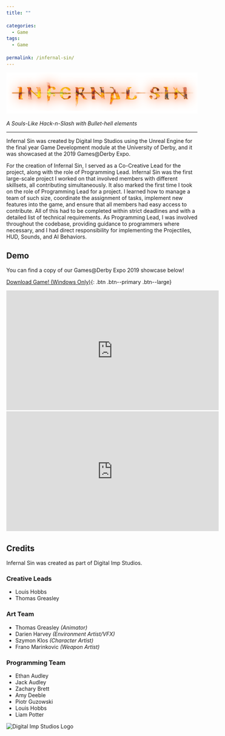 ```yaml
---
title: ""

categories:
  - Game
tags:
  - Game

permalink: /infernal-sin/
---
```


![Infernal Sin Logo](/assets/images/infernalsinlogo.png)

*A Souls-Like Hack-n-Slash with Bullet-hell elements*

---

Infernal Sin was created by Digital Imp Studios using the Unreal Engine for the final year Game Development module at the University of Derby, and it was showcased at the 2019 Games@Derby Expo.

For the creation of Infernal Sin, I served as a Co-Creative Lead for the project, along with the role of Programming Lead. Infernal Sin was the first large-scale project I worked on that involved members with different skillsets, all contributing simultaneously. It also marked the first time I took on the role of Programming Lead for a project. I learned how to manage a team of such size, coordinate the assignment of tasks, implement new features into the game, and ensure that all members had easy access to contribute. All of this had to be completed within strict deadlines and with a detailed list of technical requirements. As Programming Lead, I was involved throughout the codebase, providing guidance to programmers where necessary, and I had direct responsibility for implementing the Projectiles, HUD, Sounds, and AI Behaviors.

## Demo

You can find a copy of our Games@Derby Expo 2019 showcase below!

[<i class="fas fa-download"></i> Download Game! (Windows Only)](https://drive.google.com/uc?export=download&id=1RpPXbu4F-f86DM3pq-PRVSVuokW6b0-E){: .btn .btn--primary .btn--large}

<iframe width="560" height="315" src="https://www.youtube.com/embed/v5kYVwh9sC0?si=cmpi7Xd-aWJGwX6W" title="YouTube video player" frameborder="0" allow="accelerometer; autoplay; clipboard-write; encrypted-media; gyroscope; picture-in-picture; web-share" referrerpolicy="strict-origin-when-cross-origin" allowfullscreen></iframe>
<br>
<iframe width="560" height="315" src="https://www.youtube.com/embed/j1sgWUjcdhc?si=JDrWY5oNW4x2MN6R" title="YouTube video player" frameborder="0" allow="accelerometer; autoplay; clipboard-write; encrypted-media; gyroscope; picture-in-picture; web-share" referrerpolicy="strict-origin-when-cross-origin" allowfullscreen></iframe>

## Credits

Infernal Sin was created as part of Digital Imp Studios.

### Creative Leads

* Louis Hobbs [<i class="fab fa-linkedin"></i>](https://www.linkedin.com/in/louis-hobbs/) [<i class="fab fa-gitlab"></i>](https://gitlab.com/bazzadwarf) [<i class="fab fa-github"></i>](https://github.com/bazzadwarf)
* Thomas Greasley [<i class="fab fa-linkedin"></i>](https://www.linkedin.com/in/thomas-greasley) [<i class="fab fa-artstation"></i>](https://www.artstation.com/emperor339)

### Art Team

* Thomas Greasley *(Animator)* [<i class="fab fa-linkedin"></i>](https://www.linkedin.com/in/thomas-greasley) [<i class="fab fa-artstation"></i>](https://emperor339.artstation.com)
* Darien Harvey *(Environment Artist/VFX)* [<i class="fab fa-linkedin"></i>](https://www.linkedin.com/in/darien-harvey/) [<i class="fab fa-artstation"></i>](https://darien.artstation.com)
* Szymon Klos *(Character Artist)* [<i class="fab fa-linkedin"></i>](https://www.linkedin.com/in/szymonklos1/) [<i class="fab fa-artstation"></i>](https://szym.artstation.com)
* Frano Marinkovic *(Weapon Artist)* [<i class="fab fa-linkedin"></i>](https://www.linkedin.com/in/franom/) [<i class="fab fa-artstation"></i>](https://franom.artstation.com)

### Programming Team

* Ethan Audley [<i class="fab fa-linkedin"></i>](https://www.linkedin.com/in/ethan-audley-2a0582142/) [<i class="fab fa-gitlab"></i>](https://gitlab.com/EthanAudley)
* Jack Audley  [<i class="fab fa-linkedin"></i>](https://www.linkedin.com/in/jack-audley-096025189/) [<i class="fab fa-gitlab"></i>](https://gitlab.com/AudleyJack)
* Zachary Brett [<i class="fab fa-linkedin"></i>](https://www.linkedin.com/in/zachary-brett/) [<i class="fab fa-gitlab"></i>](https://gitlab.com/oniisama) [<i class="fab fa-github"></i>](https://github.com/momijisama)
* Amy Deeble [<i class="fab fa-linkedin"></i>](https://www.linkedin.com/in/amy-deeble-8b2a3a1a5) [<i class="fab fa-gitlab"></i>](https://gitlab.com/Deebs17) [<i class="fab fa-github"></i>](https://github.com/Deebs17)
* Piotr Guzowski [<i class="fab fa-linkedin"></i>](https://www.linkedin.com/in/piotr-guzowski-a35622132) [<i class="fab fa-gitlab"></i>](https://gitlab.com/guuzen)
* Louis Hobbs [<i class="fab fa-linkedin"></i>](https://www.linkedin.com/in/louis-hobbs/) [<i class="fab fa-gitlab"></i>](https://gitlab.com/bazzadwarf) [<i class="fab fa-github"></i>](https://github.com/bazzadwarf)
* Liam Potter [<i class="fab fa-linkedin"></i>](https://www.linkedin.com/in/byte-warlock/) [<i class="fab fa-gitlab"></i>](https://gitlab.com/byte-warlock) [<i class="fab fa-github"></i>](https://github.com/byte-warlock)

![Digital Imp Studios Logo](/assets/images/digitalimpstudiossource.png)
